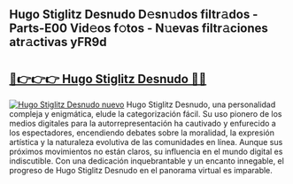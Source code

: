 ## Hugo Stiglitz Desnudo D𝚎sn𝚞dos filtr𝚊dos - Parts-E00 Vid𝚎os f𝚘tos - N𝚞evas filtr𝚊ciones atr𝚊ctivas yFR9d

# <h2><a href="http://mb0zgf.tromn.icu/?c=Hugo+Stiglitz+Desnudo">🔗👉👉👉 Hugo Stiglitz Desnudo 🔗🔗</a></h2>

[![Hugo Stiglitz Desnudo nuevo](https://i.imgur.com/pEAQMta.gif)](http://mb0zgf.tromn.icu/?c=Hugo+Stiglitz+Desnudo)
Hugo Stiglitz Desnudo, una personalidad compleja y enigmática, elude la categorización fácil. Su uso pionero de los medios digitales para la autorrepresentación ha cautivado y enfurecido a los espectadores, encendiendo debates sobre la moralidad, la expresión artística y la naturaleza evolutiva de las comunidades en línea. Aunque sus próximos movimientos no están claros, su influencia en el mundo digital es indiscutible. Con una dedicación inquebrantable y un encanto innegable, el progreso de Hugo Stiglitz Desnudo en el panorama virtual es imparable.
